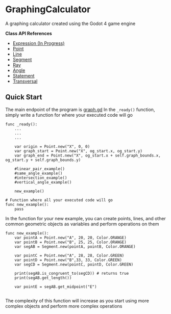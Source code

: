 # GraphingCalculator

A graphing calculator created using the Godot 4 game engine

**Class API References**
- [Expression (In Progress)](https://github.com/justinebanks/GraphingCalculator/blob/master/API.md#expression)
- [Point](https://github.com/justinebanks/GraphingCalculator/blob/master/API.md#point)
- [Line](https://github.com/justinebanks/GraphingCalculator/blob/master/API.md#line)
- [Segment](https://github.com/justinebanks/GraphingCalculator/blob/master/API.md#segment)
- [Ray](https://github.com/justinebanks/GraphingCalculator/blob/master/API.md#ray)
- [Angle](https://github.com/justinebanks/GraphingCalculator/blob/master/API.md#angle)
- [Statement](https://github.com/justinebanks/GraphingCalculator/blob/master/API.md#statement)
- [Transversal](https://github.com/justinebanks/GraphingCalculator/blob/master/API.md#transversal)

## Quick Start
The main endpoint of the program is [graph.gd](https://github.com/justinebanks/GraphingCalculator/Scripts/graph.gd)
In the `_ready()` function, simply write a function for where your executed code will go

```gdscript
func _ready():
    ...
    ...
    ...
    
	var origin = Point.new("X", 0, 0)
	var graph_start = Point.new("X", og_start.x, og_start.y)
	var graph_end = Point.new("X", og_start.x + self.graph_bounds.x, og_start.y + self.graph_bounds.y)
	
	#linear_pair_example()
	#same_angle_example()
	#intersection_example()
	#vertical_angle_example()
	
	new_example()

# Function where all your executed code will go
func new_example():
    pass

```

In the function for your new example, you can create points, lines, and other common
geometric objects as variables and perform operations on them

```gdscript
func new_example():
    var pointA = Point.new("A", 20, 20, Color.ORANGE)
    var pointB = Point.new("B", 25, 25, Color.ORANGE)
    var segAB = Segment.new(pointA, pointB, Color.ORANGE)

    var pointC = Point.new("A", 28, 28, Color.GREEN)
    var pointD = Point.new("B",33, 33, Color.GREEN)
    var segCD = Segment.new(pointC, pointD, Color.GREEN)
    
    print(segAB.is_congruent_to(segCD)) # returns true
    print(segAB.get_length())
    
    var pointE = segAB.get_midpoint("E")
    
```

The complexity of this function will increase as you
start using more complex objects and perform more complex operations
